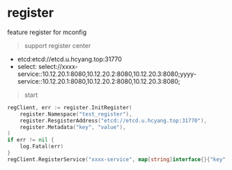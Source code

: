 # register
feature register for mconfig

> support register center

* etcd:etcd://etcd.u.hcyang.top:31770
* select: select://xxxx-service::10.12.20.1:8080,10.12.20.2:8080,10.12.20.3:8080;yyyy-service::10.12.20.1:8080,10.12.20.2:8080,10.12.20.3:8080;

> start
```go
regClient, err := register.InitRegister(
    register.Namespace("test_register"),
    register.ResgisterAddress("etcd://etcd.u.hcyang.top:31770"),
    register.Metadata("key", "value"),
)
if err != nil {
    log.Fatal(err)
}
regClient.RegisterService("xxxx-service", map[string]interface{}{"key": "value"})
```